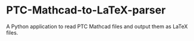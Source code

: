 # PTC-Mathcad-to-LaTeX-parser
A Python application to read PTC Mathcad files and output them as LaTeX files.
